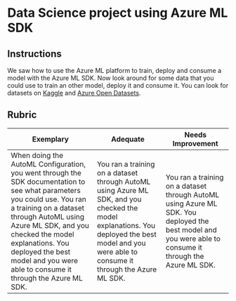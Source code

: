 # Data Science project using Azure ML SDK

## Instructions

We saw how to use the Azure ML platform to train, deploy and consume a model with the Azure ML SDK. Now look around for some data that you could use to train an other model, deploy it and consume it. You can look for datasets on [Kaggle](https://kaggle.com) and [Azure Open Datasets](https://azure.microsoft.com/services/open-datasets/catalog?WT.mc_id=academic-77958-bethanycheum&ocid=AID3041109).

## Rubric

| Exemplary | Adequate | Needs Improvement |
|-----------|----------|-------------------|
|When doing the AutoML Configuration, you went through the SDK documentation to see what parameters you could use. You ran a training on a dataset through AutoML using Azure ML SDK, and you checked the model explanations. You deployed the best model and you were able to consume it through the Azure ML SDK. | You ran a training on a dataset through AutoML using Azure ML SDK, and you checked the model explanations. You deployed the best model and you were able to consume it through the Azure ML SDK. | You ran a training on a dataset through AutoML using Azure ML SDK. You deployed the best model and you were able to consume it through the Azure ML SDK. |
